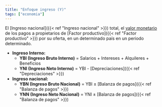 ```yaml
---
title: "Enfoque ingreso (Y)"
tags: ["economia"]
---
```

El [Ingreso nacional]({{< ref "Ingreso nacional" >}}) total, el [valor monetario](#) de los pagos a propietarios de [Factor productivo]({{< ref "Factor productivo" >}}) por su oferta, en un determinado país en un periodo determinado.

- **Ingreso Interno:**
	- **YBI (Ingreso Bruto Interno)** = Salarios + Intereses + Alquileres + Beneficios
	- **YNI (Ingreso Neto Interno)** = YBI - [Depreciaciones]({{< ref "Depreciaciones" >}})
- **Ingreso nacional:**
	- **YBN (Ingreso Bruto Nacional)** = YBI ± [Balanza de pagos]({{< ref "Balanza de pagos" >}})
	- **YNN (Ingreso Neto Nacional)** = YNI ± [Balanza de pagos]({{< ref "Balanza de pagos" >}})
